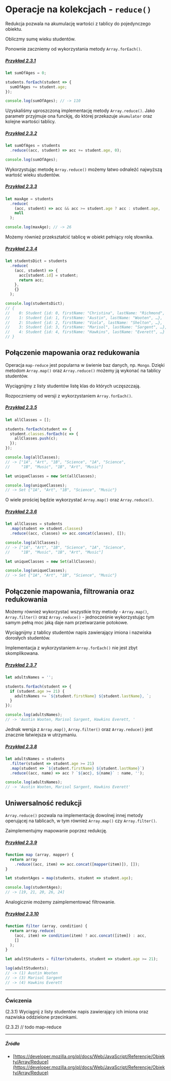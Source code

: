 # Operacje na kolekcjach - `reduce()`

Redukcja pozwala na akumulację wartości z tablicy do pojedynczego obiektu.

Obliczmy sumę wieku studentów.

Ponownie zaczniemy od wykorzystania metody `Array.forEach()`.

##### [Przykład 2.3.1](https://codepen.io/mmotel/pen/YQppNZ)

```js
let sumOfAges = 0;

students.forEach(student => {
  sumOfAges += student.age;
});

console.log(sumOfAges); // -> 110
```

Uzyskaliśmy uproszczoną implementację metody `Array.reduce()`. Jako parametr przyjmuje ona funckję, do której przekazuje `akumulator` oraz kolejne wartości tablicy.

##### [Przykład 2.3.2](https://codepen.io/mmotel/pen/KqNNmJ)

```js
let sumOfAges = students
  .reduce((acc, student) => acc += student.age, 0);

console.log(sumOfAges);
```

Wykorzystując metodę `Array.reduce()` możemy łatwo odnaleźć najwyższą wartość wieku studentów.

##### [Przykład 2.3.3](https://codepen.io/mmotel/pen/YQppEQ)

```js
let maxAge = students
  .reduce(
    (acc, student) => acc && acc >= student.age ? acc : student.age,
    null
  );

console.log(maxAge); // -> 26
```

Możemy również przekształcić tablicę w obiekt pełniący rolę słownika. 

##### [Przykład 2.3.4](https://codepen.io/mmotel/pen/OgbbvE)

```js
let studentsDict = students
  .reduce(
    (acc, student) => { 
      acc[student.id] = student; 
      return acc; 
    }, 
    {}
  );

console.log(studentsDict);
// {
//    0: Student {id: 0, firstName: "Christina", lastName: "Richmond", …},
//    1: Student {id: 1, firstName: "Austin", lastName: "Wooten", …},
//    2: Student {id: 2, firstName: "Viola", lastName: "Shelton", …},
//    3: Student {id: 3, firstName: "Marisol", lastName: "Sargent", …},
//    4: Student {id: 4, firstName: "Hawkins", lastName: "Everett", …}
// }
```


## Połączenie mapowania oraz redukowania

Operacja `map-reduce` jest popularna w świenie baz danych, np. `Mongo`. Dzięki metodom `Array.map()` oraz `Array.reduce()` możemy ją wykonać na tablicy studentów.

Wyciągnijmy z listy studentów listę klas do których uczęszczają.

Rozpoczniemy od wersji z wykorzystaniem `Array.forEach()`.

##### [Przykład 2.3.5](https://codepen.io/mmotel/pen/OgbWze)

```js
let allClasses = [];

students.forEach(student => {
  student.classes.forEach(c => {
    allClasses.push(c);
  });
});

console.log(allClasses);
// -> ["1A", "Art", "1B", "Science", "1A", "Science", 
//     "1B", "Music", "1B", "Art", "Music"]

let uniqueClasses = new Set(allClasses);

console.log(uniqueClasses);
// -> Set {"1A", "Art", "1B", "Science", "Music"}
```

O wiele prościej będzie wykorzystać `Array.map()` oraz `Array.reduce()`.

##### [Przykład 2.3.6](https://codepen.io/mmotel/pen/MobJXp)

```js
let allClasses = students
  .map(student => student.classes)
  .reduce((acc, classes) => acc.concat(classes), []);

console.log(allClasses);
// -> ["1A", "Art", "1B", "Science", "1A", "Science", 
//     "1B", "Music", "1B", "Art", "Music"] 

let uniqueClasses = new Set(allClasses);

console.log(uniqueClasses);
// -> Set {"1A", "Art", "1B", "Science", "Music"}
```

## Połączenie mapowania, filtrowania oraz redukowania

Możemy również wykorzystać wszystkie trzy metody - `Array.map()`, `Array.filter()` oraz `Array.reduce()` - jednocześnie wykorzystując tym samym pełną moc jaką daje nam przetwarzanie potokowe.

Wyciągnijmy z tablicy studentów napis zawierający imiona i nazwiska dorosłych studentów.

Implementacja z wykorzystaniem `Array.forEach()` nie jest zbyt skomplikowana.

##### [Przykład 2.3.7](https://codepen.io/mmotel/pen/KqNaEa)

```js
let adultsNames = '';

students.forEach(student => {
  if (student.age >= 21) {
    adultsNames += `${student.firstName} ${student.lastName}, `;
  }
});

console.log(adultsNames);
// -> 'Austin Wooten, Marisol Sargent, Hawkins Everett, '
```

Jednak wersja z `Array.map()`, `Array.filter()` oraz `Array.reduce()` jest znacznie łatwiejsza w utrzymaniu.

##### [Przykład 2.3.8](https://codepen.io/mmotel/pen/owYBRJ)

```js
let adultsNames = students
  .filter(student => student.age >= 21)
  .map(student => `${student.firstName} ${student.lastName}`)
  .reduce((acc, name) => acc ? `${acc}, ${name}` : name, '');

console.log(adultsNames);
// -> 'Austin Wooten, Marisol Sargent, Hawkins Everett'
```

## Uniwersalność redukcji

`Array.reduce()` pozwala na implementację dowolnej innej metody operującej na tablicach, w tym również `Array.map()` czy `Array.filter()`.

Zaimplementujmy mapowanie poprzez redukcję.

##### [Przykład 2.3.9](https://codepen.io/mmotel/pen/OgbpmX)

```js
function map (array, mapper) {
  return array
    .reduce((acc, item) => acc.concat([mapper(item)]), []);
}

let studentAges = map(students, student => student.age);

console.log(studentAges);
// -> [19, 21, 20, 26, 24]
```

Analogicznie możemy zaimplementować filtrowanie.

##### [Przykład 2.3.10](https://codepen.io/mmotel/pen/vZyxeE)

```js
function filter (array, condition) {
  return array.reduce(
    (acc, item) => condition(item) ? acc.concat([item]) : acc, 
    []
  );
}

let adultStudents = filter(students, student => student.age >= 21);

log(adultStudents);
// -> (1) Austin Wooten
// -> (3) Marisol Sargent
// -> (4) Hawkins Everett
```

---

### Ćwiczenia

(2.3.1) Wyciągnij z listy studentów napis zawierający ich imiona oraz nazwiska oddzielone przecinkami.

(2.3.2) // todo map-reduce

---

##### Źródła

* [https://developer.mozilla.org/pl/docs/Web/JavaScript/Referencje/Obiekty/Array/Reduce](https://developer.mozilla.org/pl/docs/Web/JavaScript/Referencje/Obiekty/Array/Reduce)



